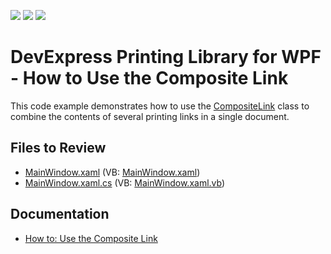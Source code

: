 <!-- default badges list -->
![](https://img.shields.io/endpoint?url=https://codecentral.devexpress.com/api/v1/VersionRange/128596207/23.1.2%2B)
[![](https://img.shields.io/badge/Open_in_DevExpress_Support_Center-FF7200?style=flat-square&logo=DevExpress&logoColor=white)](https://supportcenter.devexpress.com/ticket/details/T249012)
[![](https://img.shields.io/badge/📖_How_to_use_DevExpress_Examples-e9f6fc?style=flat-square)](https://docs.devexpress.com/GeneralInformation/403183)
<!-- default badges end -->

# DevExpress Printing Library for WPF - How to Use the Composite Link

This code example demonstrates how to use the [CompositeLink](https://docs.devexpress.com/WPF/DevExpress.Xpf.Printing.CompositeLink) class to combine the contents of several printing links in a single document.

## Files to Review

* [MainWindow.xaml](./CS/MainWindow.xaml) (VB: [MainWindow.xaml](./VB/MainWindow.xaml))
* [MainWindow.xaml.cs](./CS/MainWindow.xaml.cs) (VB: [MainWindow.xaml.vb](./VB/MainWindow.xaml.vb))

## Documentation

* [How to: Use the Composite Link](https://docs.devexpress.com/WPF/114124/controls-and-libraries/printing-exporting/examples/how-to-use-the-composite-link)


